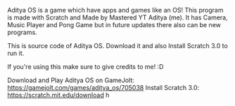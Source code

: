 Aditya OS is a game which have apps and games like an OS!
This program is made with Scratch and Made by Mastered YT Aditya (me).
It has Camera, Music Player and Pong Game but in future updates there also can be new programs.

This is source code of Aditya OS.
Download it and also Install Scratch 3.0 to run it.

If you're using this make sure to give credits to me! :D

Download and Play Aditya OS on GameJolt: https://gamejolt.com/games/aditya_os/705038
Install Scratch 3.0: https://scratch.mit.edu/download
h

